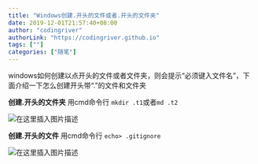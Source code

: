 ```yaml
---
title: "Windows创建.开头的文件或者.开头的文件夹"
date: 2019-12-01T21:57:40+08:00
author: "codingriver"
authorLink: "https://codingriver.github.io"
tags: [""]
categories: ["随笔"]
---
```


<!--more-->

windows如何创建以点开头的文件或者文件夹，则会提示“必须键入文件名”，下面介绍一下怎么创建开头带“.”的文件和文件夹

**创建.开头的文件夹**
用cmd命令行 `mkdir .t1`或者`md .t2`

  
  

![在这里插入图片描述](https://img-blog.csdnimg.cn/20181026140020998.png?x-oss-process=image/watermark,type_ZmFuZ3poZW5naGVpdGk,shadow_10,text_aHR0cHM6Ly9ibG9nLmNzZG4ubmV0L2NvZGluZ3JpdmVy,size_27,color_FFFFFF,t_70)  



**创建.开头的文件**
用cmd命令行 `echo> .gitignore`
  
  

![在这里插入图片描述](https://img-blog.csdnimg.cn/20181026140055323.png?x-oss-process=image/watermark,type_ZmFuZ3poZW5naGVpdGk,shadow_10,text_aHR0cHM6Ly9ibG9nLmNzZG4ubmV0L2NvZGluZ3JpdmVy,size_27,color_FFFFFF,t_70)  
